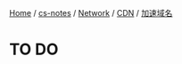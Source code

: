 [Home](https://mengxianbin.github.io) /
[cs-notes](https://mengxianbin.github.io/cs-notes/site) /
[Network](https://mengxianbin.github.io/cs-notes/site/Network) /
[CDN](https://mengxianbin.github.io/cs-notes/site/Network/CDN) /
[加速域名](https://mengxianbin.github.io/cs-notes/site/Network/CDN/%E5%8A%A0%E9%80%9F%E5%9F%9F%E5%90%8D)

# TO DO
